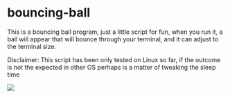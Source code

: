 # bouncing-ball
This is a bouncing ball program, just a little script for fun, when you run it, a ball will appear that will bounce through your terminal, and it can adjust to the terminal size.

Disclaimer: This script has been only tested on Linux so far, if the outcome is not the expected in other OS perhaps is a matter of tweaking the sleep time

![](https://github.com/SantiagoLopezDeharo/bouncing-ball/demo.gif)
